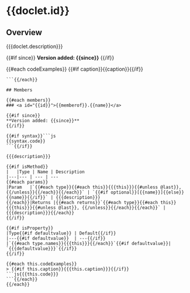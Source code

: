 # {{doclet.id}}

## Overview

{{{doclet.description}}}

{{#if since}}
**Version added: {{since}}**
{{/if}}

{{#each codeExamples}}
{{#if caption}}{{caption}}{{/if}}
```js{{code}}
```{{/each}}

## Members

{{#each members}}
### <a id="{{id}}">{{memberof}}.{{name}}</a>

{{#if since}}
**Version added: {{since}}**
{{/if}}

{{#if syntax}}```js
{{syntax.code}}
```{{/if}}

{{{description}}}

{{#if isMethod}}
|   |Type | Name | Description
|---|--- | --- | ---
{{#each params}}
|Param   |`{{#each type}}{{#each this}}{{{this}}}{{#unless @last}}, {{/unless}}{{/each}}{{/each}}` | `{{#if optional}}[{{name}}]{{else}}{{name}}{{/if}}` | {{{description}}}
{{/each}}|Returns |{{#each returns}}`{{#each type}}{{#each this}}{{{this}}}{{#unless @last}}, {{/unless}}{{/each}}{{/each}}` | {{{description}}}{{/each}}
{{/if}}

{{#if isProperty}}
|Type{{#if defaultvalue}} | Default{{/if}}
|---{{#if defaultvalue}}  | ---{{/if}}
|`{{#each type.names}}{{{this}}}{{/each}}`{{#if defaultvalue}}| `{{{defaultvalue}}}`{{/if}}
{{/if}}

{{#each this.codeExamples}}
> {{#if this.caption}}{{{this.caption}}}{{/if}}
```js{{{this.code}}}
```{{/each}}
{{/each}}